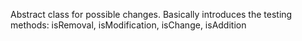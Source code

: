 Abstract class for possible changes.
Basically introduces the testing methods: isRemoval, isModification, isChange, isAddition
